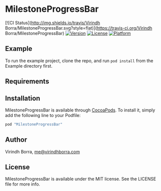 # MilestoneProgressBar

[![CI Status](http://img.shields.io/travis/Virindh Borra/MilestoneProgressBar.svg?style=flat)](https://travis-ci.org/Virindh Borra/MilestoneProgressBar)
[![Version](https://img.shields.io/cocoapods/v/MilestoneProgressBar.svg?style=flat)](http://cocoapods.org/pods/MilestoneProgressBar)
[![License](https://img.shields.io/cocoapods/l/MilestoneProgressBar.svg?style=flat)](http://cocoapods.org/pods/MilestoneProgressBar)
[![Platform](https://img.shields.io/cocoapods/p/MilestoneProgressBar.svg?style=flat)](http://cocoapods.org/pods/MilestoneProgressBar)

## Example

To run the example project, clone the repo, and run `pod install` from the Example directory first.

## Requirements

## Installation

MilestoneProgressBar is available through [CocoaPods](http://cocoapods.org). To install
it, simply add the following line to your Podfile:

```ruby
pod "MilestoneProgressBar"
```

## Author

Virindh Borra, me@virindhborra.com

## License

MilestoneProgressBar is available under the MIT license. See the LICENSE file for more info.
